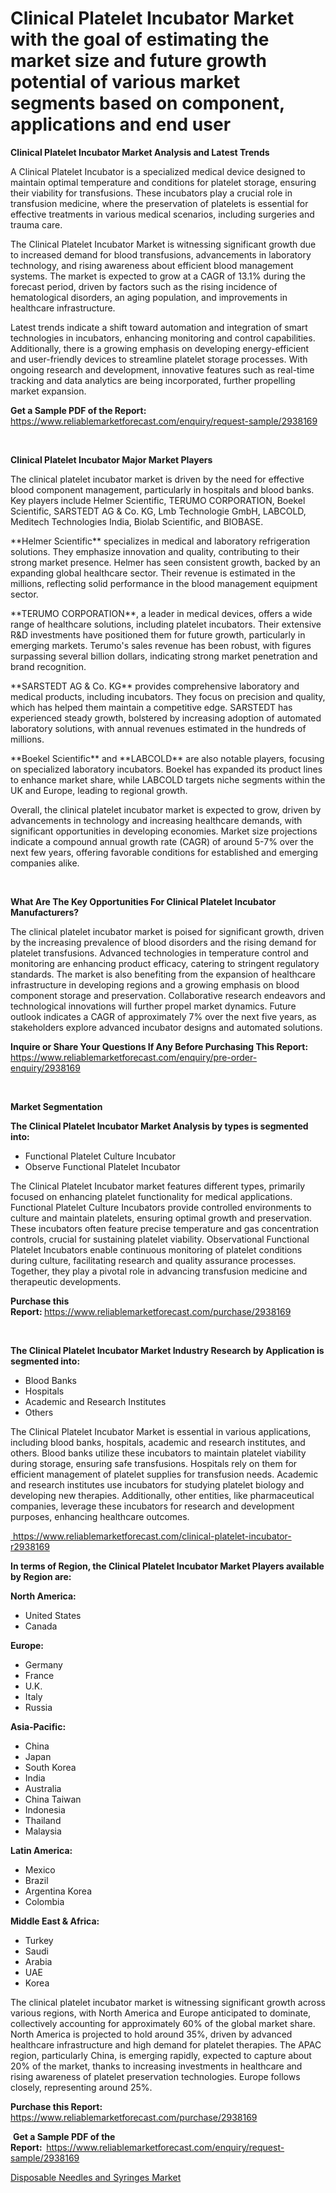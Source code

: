 <p><h1>Clinical Platelet Incubator Market with the goal of estimating the market size and future growth potential of various market segments based on component, applications and end user</h1></p><p><strong>Clinical Platelet Incubator Market Analysis and Latest Trends</strong></p>
<p><p>A Clinical Platelet Incubator is a specialized medical device designed to maintain optimal temperature and conditions for platelet storage, ensuring their viability for transfusions. These incubators play a crucial role in transfusion medicine, where the preservation of platelets is essential for effective treatments in various medical scenarios, including surgeries and trauma care.</p><p>The Clinical Platelet Incubator Market is witnessing significant growth due to increased demand for blood transfusions, advancements in laboratory technology, and rising awareness about efficient blood management systems. The market is expected to grow at a CAGR of 13.1% during the forecast period, driven by factors such as the rising incidence of hematological disorders, an aging population, and improvements in healthcare infrastructure.</p><p>Latest trends indicate a shift toward automation and integration of smart technologies in incubators, enhancing monitoring and control capabilities. Additionally, there is a growing emphasis on developing energy-efficient and user-friendly devices to streamline platelet storage processes. With ongoing research and development, innovative features such as real-time tracking and data analytics are being incorporated, further propelling market expansion.</p></p>
<p><strong>Get a Sample PDF of the Report:&nbsp;</strong> <a href="https://www.reliablemarketforecast.com/enquiry/request-sample/2938169?utm_campaign=2299&utm_medium=2&utm_source=Github&utm_content=ia&utm_term=15032025&utm_id=clinical-platelet-incubator">https://www.reliablemarketforecast.com/enquiry/request-sample/2938169</a></p>
<p>&nbsp;</p>
<p><strong>Clinical Platelet Incubator Major Market Players</strong></p>
<p><p>The clinical platelet incubator market is driven by the need for effective blood component management, particularly in hospitals and blood banks. Key players include Helmer Scientific, TERUMO CORPORATION, Boekel Scientific, SARSTEDT AG & Co. KG, Lmb Technologie GmbH, LABCOLD, Meditech Technologies India, Biolab Scientific, and BIOBASE. </p><p>**Helmer Scientific** specializes in medical and laboratory refrigeration solutions. They emphasize innovation and quality, contributing to their strong market presence. Helmer has seen consistent growth, backed by an expanding global healthcare sector. Their revenue is estimated in the millions, reflecting solid performance in the blood management equipment sector.</p><p>**TERUMO CORPORATION**, a leader in medical devices, offers a wide range of healthcare solutions, including platelet incubators. Their extensive R&D investments have positioned them for future growth, particularly in emerging markets. Terumo's sales revenue has been robust, with figures surpassing several billion dollars, indicating strong market penetration and brand recognition.</p><p>**SARSTEDT AG & Co. KG** provides comprehensive laboratory and medical products, including incubators. They focus on precision and quality, which has helped them maintain a competitive edge. SARSTEDT has experienced steady growth, bolstered by increasing adoption of automated laboratory solutions, with annual revenues estimated in the hundreds of millions.</p><p>**Boekel Scientific** and **LABCOLD** are also notable players, focusing on specialized laboratory incubators. Boekel has expanded its product lines to enhance market share, while LABCOLD targets niche segments within the UK and Europe, leading to regional growth.</p><p>Overall, the clinical platelet incubator market is expected to grow, driven by advancements in technology and increasing healthcare demands, with significant opportunities in developing economies. Market size projections indicate a compound annual growth rate (CAGR) of around 5-7% over the next few years, offering favorable conditions for established and emerging companies alike.</p></p>
<p>&nbsp;</p>
<p><strong>What Are The Key Opportunities For Clinical Platelet Incubator Manufacturers?</strong></p>
<p><p>The clinical platelet incubator market is poised for significant growth, driven by the increasing prevalence of blood disorders and the rising demand for platelet transfusions. Advanced technologies in temperature control and monitoring are enhancing product efficacy, catering to stringent regulatory standards. The market is also benefiting from the expansion of healthcare infrastructure in developing regions and a growing emphasis on blood component storage and preservation. Collaborative research endeavors and technological innovations will further propel market dynamics. Future outlook indicates a CAGR of approximately 7% over the next five years, as stakeholders explore advanced incubator designs and automated solutions.</p></p>
<p><strong>Inquire or Share Your Questions If Any Before Purchasing This Report:</strong> <a href="https://www.reliablemarketforecast.com/enquiry/pre-order-enquiry/2938169?utm_campaign=2299&utm_medium=2&utm_source=Github&utm_content=ia&utm_term=15032025&utm_id=clinical-platelet-incubator">https://www.reliablemarketforecast.com/enquiry/pre-order-enquiry/2938169</a></p>
<p>&nbsp;</p>
<p><strong>Market Segmentation</strong></p>
<p><strong>The Clinical Platelet Incubator Market Analysis by types is segmented into:</strong></p>
<p><ul><li>Functional Platelet Culture Incubator</li><li>Observe Functional Platelet Incubator</li></ul></p>
<p><p>The Clinical Platelet Incubator market features different types, primarily focused on enhancing platelet functionality for medical applications. Functional Platelet Culture Incubators provide controlled environments to culture and maintain platelets, ensuring optimal growth and preservation. These incubators often feature precise temperature and gas concentration controls, crucial for sustaining platelet viability. Observational Functional Platelet Incubators enable continuous monitoring of platelet conditions during culture, facilitating research and quality assurance processes. Together, they play a pivotal role in advancing transfusion medicine and therapeutic developments.</p></p>
<p><strong>Purchase this Report:&nbsp;</strong><a href="https://www.reliablemarketforecast.com/purchase/2938169?utm_campaign=2299&utm_medium=2&utm_source=Github&utm_content=ia&utm_term=15032025&utm_id=clinical-platelet-incubator">https://www.reliablemarketforecast.com/purchase/2938169</a></p>
<p>&nbsp;</p>
<p><strong>The Clinical Platelet Incubator Market Industry Research by Application is segmented into:</strong></p>
<p><ul><li>Blood Banks</li><li>Hospitals</li><li>Academic and Research Institutes</li><li>Others</li></ul></p>
<p><p>The Clinical Platelet Incubator Market is essential in various applications, including blood banks, hospitals, academic and research institutes, and others. Blood banks utilize these incubators to maintain platelet viability during storage, ensuring safe transfusions. Hospitals rely on them for efficient management of platelet supplies for transfusion needs. Academic and research institutes use incubators for studying platelet biology and developing new therapies. Additionally, other entities, like pharmaceutical companies, leverage these incubators for research and development purposes, enhancing healthcare outcomes.</p></p>
<p><a href="https://www.reliablemarketforecast.com/clinical-platelet-incubator-r2938169?utm_campaign=2299&utm_medium=2&utm_source=Github&utm_content=ia&utm_term=15032025&utm_id=clinical-platelet-incubator">&nbsp;https://www.reliablemarketforecast.com/clinical-platelet-incubator-r2938169</a></p>
<p><strong>In terms of Region, the Clinical Platelet Incubator Market Players available by Region are:</strong></p>
<p>
    <p> <strong> North America: </strong>
        <ul>
            <li>United States</li>
            <li>Canada</li>
        </ul>
        </p> 
    <p> <strong> Europe: </strong>
        <ul>
            <li>Germany</li>
            <li>France</li>
            <li>U.K.</li>
            <li>Italy</li>
            <li>Russia</li>
        </ul>
        </p> 
    <p> <strong> Asia-Pacific: </strong>
        <ul>
            <li>China</li>
            <li>Japan</li>
            <li>South Korea</li>
            <li>India</li>
            <li>Australia</li>
            <li>China Taiwan</li>
            <li>Indonesia</li>
            <li>Thailand</li>
            <li>Malaysia</li>
        </ul>
        </p> 
    <p> <strong> Latin America: </strong>
        <ul>
            <li>Mexico</li>
            <li>Brazil</li>
            <li>Argentina Korea</li>
            <li>Colombia</li>
        </ul>
        </p> 
    <p> <strong> Middle East & Africa: </strong>
        <ul>
            <li>Turkey</li>
            <li>Saudi</li>
            <li>Arabia</li>
            <li>UAE</li>
            <li>Korea</li>
        </ul>
    </p>
    </p>
<p><p>The clinical platelet incubator market is witnessing significant growth across various regions, with North America and Europe anticipated to dominate, collectively accounting for approximately 60% of the global market share. North America is projected to hold around 35%, driven by advanced healthcare infrastructure and high demand for platelet therapies. The APAC region, particularly China, is emerging rapidly, expected to capture about 20% of the market, thanks to increasing investments in healthcare and rising awareness of platelet preservation technologies. Europe follows closely, representing around 25%.</p></p>
<p><strong>Purchase this Report: </strong><a href="https://www.reliablemarketforecast.com/purchase/2938169?utm_campaign=2299&utm_medium=2&utm_source=Github&utm_content=ia&utm_term=15032025&utm_id=clinical-platelet-incubator">https://www.reliablemarketforecast.com/purchase/2938169</a></p>
<p>&nbsp;<strong>Get a Sample PDF of the Report:&nbsp;&nbsp;</strong><a href="https://www.reliablemarketforecast.com/enquiry/request-sample/2938169?utm_campaign=2299&utm_medium=2&utm_source=Github&utm_content=ia&utm_term=15032025&utm_id=clinical-platelet-incubator">https://www.reliablemarketforecast.com/enquiry/request-sample/2938169</a></p>
<p><strong></strong></p>
<p><p><a href="https://github.com/petbigbeepjn/Market-Research-Report-List-1/blob/main/disposable-needles-and-syringes-market.md?utm_campaign=2299&utm_medium=2&utm_source=Github&utm_content=ia&utm_term=15032025&utm_id=clinical-platelet-incubator">Disposable Needles and Syringes Market</a></p></p>
